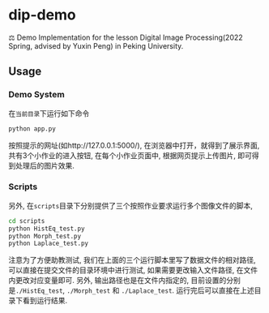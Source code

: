 # dip-demo
⚖️ Demo Implementation for the lesson Digital Image Processing(2022 Spring, advised by Yuxin Peng) in Peking University.


## Usage

### Demo System
在`当前目录`下运行如下命令
```bash
python app.py
```
按照提示的网址(如http://127.0.0.1:5000/), 在浏览器中打开，就得到了展示界面, 共有3个小作业的进入按钮, 在每个小作业页面中, 根据网页提示上传图片, 即可得到处理后的图片效果.

### Scripts
另外, 在`scripts`目录下分别提供了三个按照作业要求运行多个图像文件的脚本,
```bash
cd scripts
python HistEq_test.py
python Morph_test.py
python Laplace_test.py
```
注意为了方便助教测试, 我们在上面的三个运行脚本里写了数据文件的相对路径, 可以直接在提交文件的目录环境中进行测试, 如果需要更改输入文件路径, 在文件内更改对应变量即可. 
另外, 输出路径也是在文件内指定的, 目前设置的分别是`./HistEq_test`, `./Morph_test` 和 `./Laplace_test`. 运行完后可以直接在上述目录下看到运行结果.